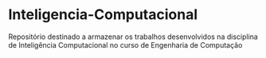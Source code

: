 # Inteligencia-Computacional
Repositório destinado a armazenar os trabalhos desenvolvidos na disciplina de Inteligência Computacional no curso de Engenharia de Computação

